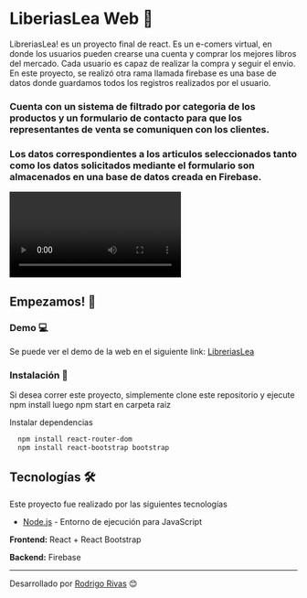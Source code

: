# LiberiasLea Web 🍳

LibreriasLea! es un proyecto final de react. Es un e-comers virtual, en donde los usuarios pueden crearse una cuenta y comprar los mejores libros del mercado. Cada usuario es capaz de realizar la compra y seguir el envio. En este proyecto, se realizó otra rama llamada firebase es una base de datos donde guardamos todos los registros realizados por el usuario.

### Cuenta con un sistema de filtrado por categoria de los productos y un formulario de contacto para que los representantes de venta se comuniquen con los clientes.

### Los datos correspondientes a los articulos seleccionados tanto como los datos solicitados mediante el formulario son almacenados en una base de datos creada en Firebase.


![image](public/libreria.mp4)

## Empezamos! 🚀

### Demo 💻

Se puede ver el demo de la web en el siguiente link: [LibreriasLea]()

### Instalación 🔧

Si desea correr este proyecto, simplemente clone este repositorio  y ejecute 
npm install luego npm start en carpeta raiz 

Instalar dependencias

```bash
  npm install react-router-dom
  npm install react-bootstrap bootstrap
```

## Tecnologías 🛠️

Este proyecto fue realizado por las siguientes tecnologías


* [Node.js](https://nodejs.org/en/) - Entorno de ejecución para JavaScript

**Frontend:** React + React Bootstrap

**Backend:** Firebase



---
Desarrollado por  [Rodrigo Rivas](https://github.com/rodrigorivas190) 😊
